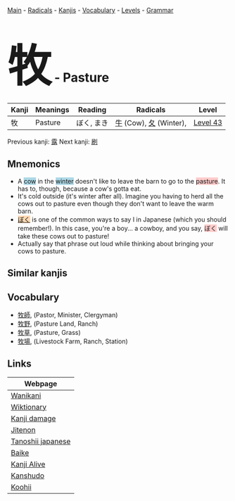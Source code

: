 <style> bigfont {font-size: 100px}</style>
[Main](../index.md) -
[Radicals](../radicals.md) -
[Kanjis](../kanjis.md) -
[Vocabulary](../vocabulary.md) -
[Levels](../levels.md) -
[Grammar](../grammar.md)
# <bigfont> 牧</bigfont> - Pasture 

| Kanji | Meanings | Reading | Radicals | Level |
| --- | --- | --- | --- | --- |
| 牧 | Pasture | ぼく, まき | [牛](../radicals/牛.md) (Cow), [夂](../radicals/夂.md) (Winter),  | [Level 43](../levels/wk_level43.md) |

Previous kanji: [露](露.md) Next kanji: [刷](刷.md) 

## Mnemonics
 * A <span style="background-color:#ADD8E6"> cow</span> in the <span style="background-color:#ADD8E6"> winter</span> doesn't like to leave the barn to go to the <span style="background-color:#ffcccb"> pasture</span>. It has to, though, because a cow's gotta eat.
* It's cold outside (it's winter after all). Imagine you having to herd all the cows out to pasture even though they don't want to leave the warm barn.
* <span style="background-color:#fed8b1"> [ぼく](https://jisho.org/search/ぼく)</span> is one of the common ways to say I in Japanese (which you should remember!). In this case, you're a boy... a cowboy, and you say, <span style="background-color:#ffcccb"> ぼく</span> will take these cows out to pasture!
* Actually say that phrase out loud while thinking about bringing your cows to pasture.


## Similar kanjis
 


## Vocabulary
 * [牧師](../vocabulary/牧.md), (Pastor, Minister, Clergyman)
* [牧野](../vocabulary/牧.md), (Pasture Land, Ranch)
* [牧草](../vocabulary/牧.md), (Pasture, Grass)
* [牧場](../vocabulary/牧.md), (Livestock Farm, Ranch, Station)



## Links 

| Webpage |
| --- |
| [Wanikani          ](https://www.wanikani.com/kanji/牧) |
| [Wiktionary        ](https://en.wiktionary.org/wiki/牧) |
| [Kanji damage      ](http://www.kanjidamage.com/kanji/search?utf8=✓&q=牧) |
| [Jitenon           ](https://jitenon.com/kanji/牧) |
| [Tanoshii japanese ](https://www.tanoshiijapanese.com/dictionary/kanji.cfm?k=牧) |
| [Baike             ](https://baike.baidu.com/item/牧) |
| [Kanji Alive       ](https://app.kanjialive.com/牧) |
| [Kanshudo          ](https://www.kanshudo.com/searchmn?q=牧) |
| [Koohii            ](https://kanji.koohii.com/study/kanji/牧) |
